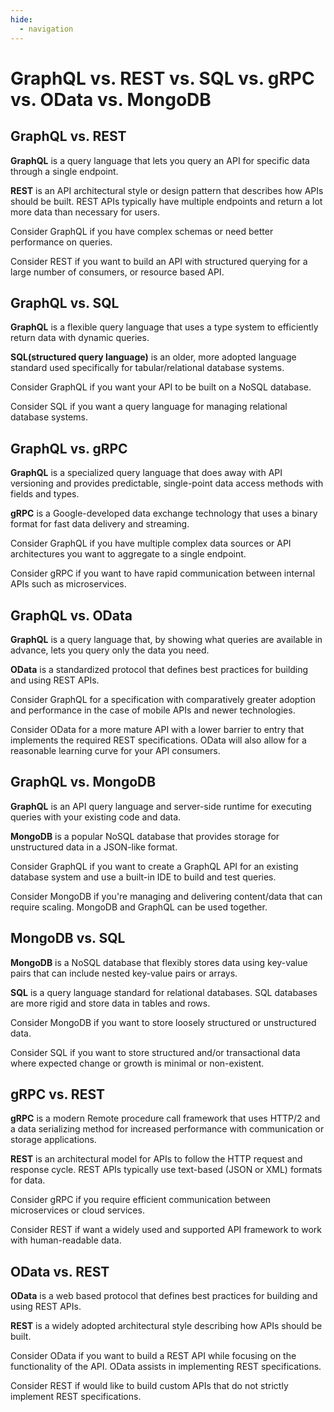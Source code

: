 ```yaml
---
hide:
  - navigation
---
```


# GraphQL vs. REST vs. SQL vs. gRPC vs. OData vs. MongoDB

## GraphQL vs. REST
**GraphQL** is a query language that lets you query an API for specific data through a single endpoint.

**REST** is an API architectural style or design pattern that describes how APIs should be built. REST APIs typically have multiple endpoints and return a lot more data than necessary for users.

Consider GraphQL if you have complex schemas or need better performance on queries.

Consider REST if you want to build an API with structured querying for a large number of consumers, or resource based API.

## GraphQL vs. SQL
**GraphQL** is a flexible query language that uses a type system to efficiently return data with dynamic queries.

**SQL(structured query language)** is an older, more adopted language standard used specifically for tabular/relational database systems.

Consider GraphQL if you want your API to be built on a NoSQL database.

Consider SQL if you want a query language for managing relational database systems.

## GraphQL vs. gRPC
**GraphQL** is a specialized query language that does away with API versioning and provides predictable, single-point data access methods with fields and types.

**gRPC** is a Google-developed data exchange technology that uses a binary format for fast data delivery and streaming.

Consider GraphQL if you have multiple complex data sources or API architectures you want to aggregate to a single endpoint.

Consider gRPC if you want to have rapid communication between internal APIs such as microservices.

## GraphQL vs. OData
**GraphQL** is a query language that, by showing what queries are available in advance, lets you query only the data you need.

**OData** is a standardized protocol that defines best practices for building and using REST APIs.

Consider GraphQL for a specification with comparatively greater adoption and performance in the case of mobile APIs and newer technologies.

Consider OData for a more mature API with a lower barrier to entry that implements the required REST specifications. OData will also allow for a reasonable learning curve for your API consumers.

## GraphQL vs. MongoDB
**GraphQL** is an API query language and server-side runtime for executing queries with your existing code and data.

**MongoDB** is a popular NoSQL database that provides storage for unstructured data in a JSON-like format.

Consider GraphQL if you want to create a GraphQL API for an existing database system and use a built-in IDE to build and test queries.

Consider MongoDB if you're managing and delivering content/data that can require scaling. MongoDB and GraphQL can be used together.

## MongoDB vs. SQL
**MongoDB** is a NoSQL database that flexibly stores data using key-value pairs that can include nested key-value pairs or arrays.

**SQL** is a query language standard for relational databases. SQL databases are more rigid and store data in tables and rows.

Consider MongoDB if you want to store loosely structured or unstructured data.

Consider SQL if you want to store structured and/or transactional data where expected change or growth is minimal or non-existent.

## gRPC vs. REST
**gRPC** is a modern Remote procedure call framework that uses HTTP/2 and a data serializing method for increased performance with communication or storage applications.

**REST** is an architectural model for APIs to follow the HTTP request and response cycle. REST APIs typically use text-based (JSON or XML) formats for data.

Consider gRPC if you require efficient communication between microservices or cloud services.

Consider REST if want a widely used and supported API framework to work with human-readable data.

## OData vs. REST
**OData** is a web based protocol that defines best practices for building and using REST APIs.

**REST** is a widely adopted architectural style describing how APIs should be built.

Consider OData if you want to build a REST API while focusing on the functionality of the API. OData assists in implementing REST specifications.

Consider REST if would like to build custom APIs that do not strictly implement REST specifications.

